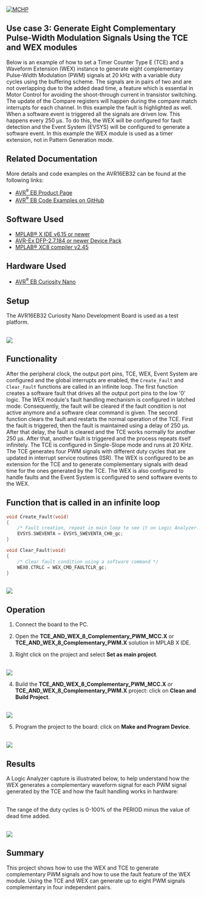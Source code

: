 [![MCHP](../images/microchip.png)](https://www.microchip.com)

## Use case 3: Generate Eight Complementary Pulse-Width Modulation Signals Using the TCE and WEX modules

Below is an example of how to set a Timer Counter Type E (TCE) and a Waveform Extension (WEX) instance to generate eight complementary Pulse-Width Modulation (PWM) signals at 20 kHz with a variable duty cycles using the buffering scheme. The signals are in pairs of two and are not overlapping due to the added dead time, a feature which is essential in Motor Control for avoiding the shoot-through current in transistor switching. The update of the Compare registers will happen during the compare match interrupts for each channel. In this example the fault is highlighted as well. When a software event is triggered all the signals are driven low. This happens every 250 μs. To do this, the WEX will be configured for fault detection and the Event System (EVSYS) will be configured to generate a software event. In this example the WEX module is used as a timer extension, not in Pattern Generation mode.

## Related Documentation

More details and code examples on the AVR16EB32 can be found at the following links:

- [AVR<sup>®</sup> EB Product Page](https://www.microchip.com/en-us/product/AVR16EB32)
- [AVR<sup>®</sup> EB Code Examples on GitHub](https://github.com/microchip-pic-avr-examples?q=AVR16EB32)

## Software Used

- [MPLAB® X IDE v6.15 or newer](https://www.microchip.com/en-us/tools-resources/develop/mplab-x-ide)
- [AVR-Ex DFP-2.7.184 or newer Device Pack](https://packs.download.microchip.com/)
- [MPLAB® XC8 compiler v2.45](https://www.microchip.com/en-us/tools-resources/develop/mplab-xc-compilers/downloads-documentation#XC8)

## Hardware Used

- [AVR<sup>®</sup> EB Curiosity Nano](https://www.microchip.com/en-us/product/AVR16EB32)

## Setup

The AVR16EB32 Curiosity Nano Development Board is used as a test platform.

<br><img src="../images/AVR16EB32_Cnano_Board.png">

## Functionality

After the peripheral clock, the output port pins, TCE, WEX, Event System are configured and the global interrupts are enabled, the ```Create_Fault``` and ```Clear_Fault``` functions are called in an infinite loop.
The first function creates a software fault that drives all the output port pins to the low '0' logic. The WEX module's fault handling mechanism is configured in latched mode. Consequently, the fault will be cleared if the fault condition is not active anymore and a software clear command is given. The second function clears the fault and restarts the normal operation of the TCE. First the fault is triggered, then the fault is maintained using a delay of 250 μs. After that delay, the fault is cleared and the TCE works normally for another 250 μs. After that, another fault is triggered and the process repeats itself infinitely. The TCE is configured in Single-Slope mode and runs at 20 KHz. The TCE generates four PWM signals with different duty cycles that are updated in interrupt service routines (ISR). The WEX is configured to be an extension for the TCE and to generate complementary signals with dead time for the ones generated by the TCE. The WEX is also configured to handle faults and the Event System is configured to send software events to the WEX.

## Function that is called in an infinite loop

```c
void Create_Fault(void)
{
    /* Fault creation, repeat in main loop to see it on Logic Analyzer. This is an event generated using a software command */
    EVSYS.SWEVENTA = EVSYS_SWEVENTA_CH0_gc;
}

void Clear_Fault(void)
{
    /* Clear fault condition using a software command */
    WEX0.CTRLC = WEX_CMD_FAULTCLR_gc;
}
```

<br><img src="../images/tce_wex_fault_flowchart.png">

## Operation

 1. Connect the board to the PC.

 2. Open the **TCE_AND_WEX_8_Complementary_PWM_MCC.X** or **TCE_AND_WEX_8_Complementary_PWM.X** solution in MPLAB X IDE.

 3. Right click on the project and select **Set as main project**.

<br><img src="../images/Set_as_main_project3.png">

 4. Build the **TCE_AND_WEX_8_Complementary_PWM_MCC.X** or **TCE_AND_WEX_8_Complementary_PWM.X** project: click on **Clean and Build Project**.

<br><img src="../images/Clean_and_build3.png">

 5. Program the project to the board: click on **Make and Program Device**.

<br><img src="../images/Program_board3.png">

## Results

A Logic Analyzer capture is illustrated below, to help understand how the WEX generates a complementary waveform signal for each PWM signal generated by the TCE and how the fault handling works in hardware:

<br>The range of the duty cycles is 0-100% of the PERIOD minus the value of dead time added.

<br><img src="../images/usecase3_dcy_fault.png">

## Summary

This project shows how to use the WEX and TCE to generate complementary PWM signals and how to use the fault feature of the WEX module. Using the TCE and WEX can generate up to eight PWM signals complementary in four independent pairs.